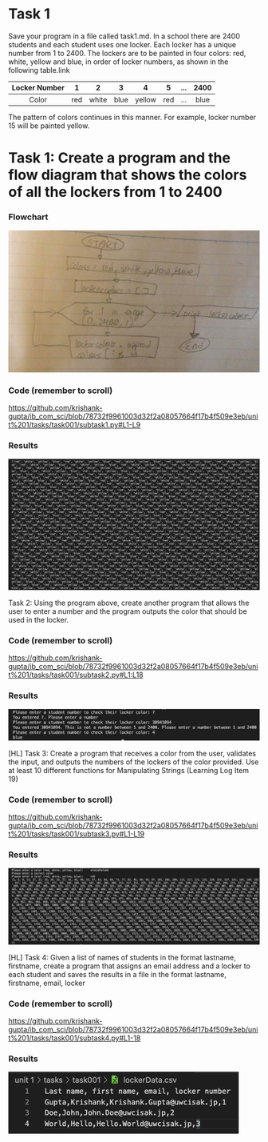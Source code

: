 # Task 1

Save your program in a file called task1.md. In a school there are 2400 students and each student uses one locker. Each locker has a unique number from 1 to 2400. The lockers are to be painted in four colors: red, white, yellow and blue, in order of locker numbers, as shown in the following table.link

| Locker Number |  1  |   2   |   3  |    4   |  5  | ... | 2400 |
|:-------------:|:---:|:-----:|:----:|:------:|:---:|:---:|:----:|
|     Color     | red | white | blue | yellow | red | ... | blue |

The pattern of colors continues in this manner. For example, locker number 15 will be painted yellow.

# Task 1: Create a program and the flow diagram that shows the colors of all the lockers from 1 to 2400

### Flowchart

![subtask1-flowchart](./subtask1-flowchart.jpg)

### Code (remember to scroll)

https://github.com/krishank-gupta/ib_com_sci/blob/78732f9961003d32f2a08057664f17b4f509e3eb/unit%201/tasks/task001/subtask1.py#L1-L9

### Results 
![subtask1-results](./subtask1-results.png)

Task 2: Using the program above, create another program that allows the user to enter a number and the program outputs the color that should be used in the locker.

### Code (remember to scroll)

https://github.com/krishank-gupta/ib_com_sci/blob/78732f9961003d32f2a08057664f17b4f509e3eb/unit%201/tasks/task001/subtask2.py#L1:L18

### Results
![subtask2-results](./subtask2-results.png)

[HL] Task 3: Create a program that receives a color from the user, validates the input,  and outputs the numbers of the lockers of the color provided. Use at least 10 different functions for Manipulating Strings (Learning Log Item 19)

### Code (remember to scroll)

https://github.com/krishank-gupta/ib_com_sci/blob/78732f9961003d32f2a08057664f17b4f509e3eb/unit%201/tasks/task001/subtask3.py#L1-L19

### Results
![subtask3-results](./subtask3-results.png)

[HL] Task 4: Given a list of names of students in the format lastname, firstname, create a program that assigns an email address and a locker to each student and saves the results in a file in the format lastname, firstname, email, locker 

### Code (remember to scroll)

https://github.com/krishank-gupta/ib_com_sci/blob/78732f9961003d32f2a08057664f17b4f509e3eb/unit%201/tasks/task001/subtask4.py#L1-18

### Results
![subtask4-results](./subtask4-results.png)